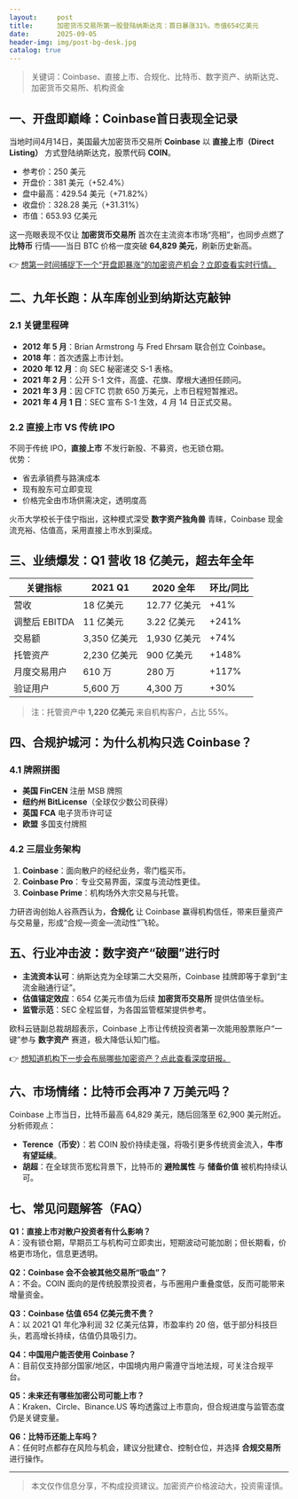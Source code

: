 ```yaml
---
layout:     post
title:      加密货币交易所第一股登陆纳斯达克：首日暴涨31%，市值654亿美元
date:       2025-09-05
header-img: img/post-bg-desk.jpg
catalog: true
---
```


> 关键词：Coinbase、直接上市、合规化、比特币、数字资产、纳斯达克、加密货币交易所、机构资金

## 一、开盘即巅峰：Coinbase首日表现全记录

当地时间4月14日，美国最大加密货币交易所 **Coinbase** 以 **直接上市（Direct Listing）** 方式登陆纳斯达克，股票代码 **COIN**。  
- 参考价：250 美元  
- 开盘价：381 美元（+52.4%）  
- 盘中最高：429.54 美元（+71.82%）  
- 收盘价：328.28 美元（+31.31%）  
- 市值：653.93 亿美元  

这一亮眼表现不仅让 **加密货币交易所** 首次在主流资本市场“亮相”，也同步点燃了 **比特币** 行情——当日 BTC 价格一度突破 **64,829 美元**，刷新历史新高。

👉 [想第一时间捕捉下一个“开盘即暴涨”的加密资产机会？立即查看实时行情。](https://okxdog.com/)

## 二、九年长跑：从车库创业到纳斯达克敲钟

### 2.1 关键里程碑
- **2012 年 5 月**：Brian Armstrong 与 Fred Ehrsam 联合创立 Coinbase。  
- **2018 年**：首次透露上市计划。  
- **2020 年 12 月**：向 SEC 秘密递交 S-1 表格。  
- **2021 年 2 月**：公开 S-1 文件，高盛、花旗、摩根大通担任顾问。  
- **2021 年 3 月**：因 CFTC 罚款 650 万美元，上市日程短暂推迟。  
- **2021 年 4 月 1 日**：SEC 宣布 S-1 生效，4 月 14 日正式交易。

### 2.2 直接上市 VS 传统 IPO
不同于传统 IPO，**直接上市** 不发行新股、不募资，也无锁仓期。  
优势：  
- 省去承销费与路演成本  
- 现有股东可立即变现  
- 价格完全由市场供需决定，透明度高  

火币大学校长于佳宁指出，这种模式深受 **数字资产独角兽** 青睐，Coinbase 现金流充裕、估值高，采用直接上市水到渠成。

## 三、业绩爆发：Q1 营收 18 亿美元，超去年全年

| 关键指标 | 2021 Q1 | 2020 全年 | 环比/同比 |
| --- | --- | --- | --- |
| 营收 | 18 亿美元 | 12.77 亿美元 | +41% |
| 调整后 EBITDA | 11 亿美元 | 3.22 亿美元 | +241% |
| 交易额 | 3,350 亿美元 | 1,930 亿美元 | +74% |
| 托管资产 | 2,230 亿美元 | 900 亿美元 | +148% |
| 月度交易用户 | 610 万 | 280 万 | +117% |
| 验证用户 | 5,600 万 | 4,300 万 | +30% |

> 注：托管资产中 **1,220 亿美元** 来自机构客户，占比 55%。

## 四、合规护城河：为什么机构只选 Coinbase？

### 4.1 牌照拼图
- **美国 FinCEN** 注册 MSB 牌照  
- **纽约州 BitLicense**（全球仅少数公司获得）  
- **英国 FCA** 电子货币许可证  
- **欧盟** 多国支付牌照  

### 4.2 三层业务架构
1. **Coinbase**：面向散户的经纪业务，零门槛买币。  
2. **Coinbase Pro**：专业交易界面，深度与流动性更佳。  
3. **Coinbase Prime**：机构场外大宗交易与托管。  

力研咨询创始人谷燕西认为，**合规化** 让 Coinbase 赢得机构信任，带来巨量资产与交易量，形成“合规—资金—流动性”飞轮。

## 五、行业冲击波：数字资产“破圈”进行时

- **主流资本认可**：纳斯达克为全球第二大交易所，Coinbase 挂牌即等于拿到“主流金融通行证”。  
- **估值锚定效应**：654 亿美元市值为后续 **加密货币交易所** 提供估值坐标。  
- **监管示范**：SEC 全程监督，为各国监管框架提供参考。  

欧科云链副总裁胡超表示，Coinbase 上市让传统投资者第一次能用股票账户“一键”参与 **数字资产** 赛道，极大降低认知门槛。

👉 [想知道机构下一步会布局哪些加密资产？点此查看深度研报。](https://okxdog.com/)

## 六、市场情绪：比特币会再冲 7 万美元吗？

Coinbase 上市当日，比特币最高 64,829 美元，随后回落至 62,900 美元附近。  
分析师观点：  
- **Terence（币安）**：若 COIN 股价持续走强，将吸引更多传统资金流入，**牛市有望延续**。  
- **胡超**：在全球货币宽松背景下，比特币的 **避险属性** 与 **储备价值** 被机构持续认可。  

## 七、常见问题解答（FAQ）

**Q1：直接上市对散户投资者有什么影响？**  
A：没有锁仓期，早期员工与机构可立即卖出，短期波动可能加剧；但长期看，价格更市场化，信息更透明。

**Q2：Coinbase 会不会被其他交易所“吸血”？**  
A：不会。COIN 面向的是传统股票投资者，与币圈用户重叠度低，反而可能带来增量资金。

**Q3：Coinbase 估值 654 亿美元贵不贵？**  
A：以 2021 Q1 年化净利润 32 亿美元估算，市盈率约 20 倍，低于部分科技巨头，若高增长持续，估值仍具吸引力。

**Q4：中国用户能否使用 Coinbase？**  
A：目前仅支持部分国家/地区，中国境内用户需遵守当地法规，可关注合规平台。

**Q5：未来还有哪些加密公司可能上市？**  
A：Kraken、Circle、Binance.US 等均透露过上市意向，但合规进度与监管态度仍是关键变量。

**Q6：比特币还能上车吗？**  
A：任何时点都存在风险与机会，建议分批建仓、控制仓位，并选择 **合规交易所** 进行操作。

---

> 本文仅作信息分享，不构成投资建议。加密资产价格波动大，投资需谨慎。